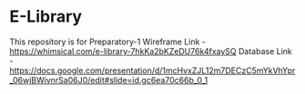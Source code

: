# E-Library
This repository is for Preparatory-1
Wireframe Link - https://whimsical.com/e-library-7hkKa2bKZeDU76k4fxaySQ
Database Link - https://docs.google.com/presentation/d/1mcHvxZJL12m7DECzC5mYkVhYpr_06wjBWivnrSa06J0/edit#slide=id.gc6ea70c66b_0_1
